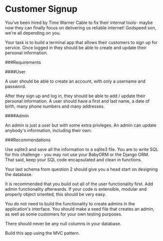Customer Signup
===============

You've been hired by Time Warner Cable to fix their internal tools- maybe now they can finally focus on delivering us reliable internet! Godspeed son, we're all depending on you.

Your task is to build a terminal app that allows their customers to sign up for service. Once logged in they should be able to create and update their personal information.

###Requirements

####User

A user should be able to create an account, with only a username and password.

After they sign up and log in, they should be able to add / update their personal information. A user should have a first and last name, a date of birth, many phone numbers and many addresses.

####Admin

An admin is just a user but with some extra privleges. An admin can update anybody's information, including their own. 

###Recommendations

Use sqlite3 and save all the information to a sqlite3 file. You are to write SQL for this challenge - you may not use your BabyORM or the Django ORM. That said, keep your SQL code encapsulated and clean in functions.

Your last schema from question 2 should give you a head start on designing the database.

It is recommended that you build out all of the user functionality first. Add admin functionality afterwards. If your code is extensible, modular and properly object oriented, this should be very easy.

You do not need to build the functionality to create admins in the application's interface. You should make a seed file that creates an admin, as well as some customers for your own testing purposes.

There should never be any null columns in your database.

Build this app using the MVC pattern.
